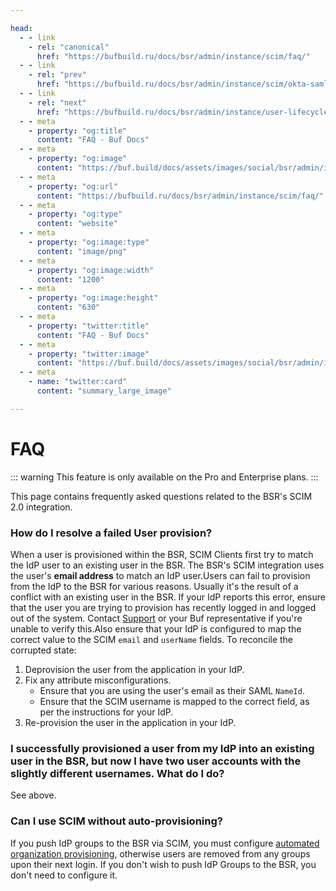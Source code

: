 ```yaml
---

head:
  - - link
    - rel: "canonical"
      href: "https://bufbuild.ru/docs/bsr/admin/instance/scim/faq/"
  - - link
    - rel: "prev"
      href: "https://bufbuild.ru/docs/bsr/admin/instance/scim/okta-saml/"
  - - link
    - rel: "next"
      href: "https://bufbuild.ru/docs/bsr/admin/instance/user-lifecycle/"
  - - meta
    - property: "og:title"
      content: "FAQ - Buf Docs"
  - - meta
    - property: "og:image"
      content: "https://buf.build/docs/assets/images/social/bsr/admin/instance/scim/faq.png"
  - - meta
    - property: "og:url"
      content: "https://bufbuild.ru/docs/bsr/admin/instance/scim/faq/"
  - - meta
    - property: "og:type"
      content: "website"
  - - meta
    - property: "og:image:type"
      content: "image/png"
  - - meta
    - property: "og:image:width"
      content: "1200"
  - - meta
    - property: "og:image:height"
      content: "630"
  - - meta
    - property: "twitter:title"
      content: "FAQ - Buf Docs"
  - - meta
    - property: "twitter:image"
      content: "https://buf.build/docs/assets/images/social/bsr/admin/instance/scim/faq.png"
  - - meta
    - name: "twitter:card"
      content: "summary_large_image"

---
```


# FAQ

::: warning
This feature is only available on the Pro and Enterprise plans.
:::

This page contains frequently asked questions related to the BSR's SCIM 2.0 integration.

### How do I resolve a failed User provision?

When a user is provisioned within the BSR, SCIM Clients first try to match the IdP user to an existing user in the BSR. The BSR's SCIM integration uses the user's **email address** to match an IdP user.Users can fail to provision from the IdP to the BSR for various reasons. Usually it's the result of a conflict with an existing user in the BSR. If your IdP reports this error, ensure that the user you are trying to provision has recently logged in and logged out of the system. Contact [Support](https://support.buf.build) or your Buf representative if you're unable to verify this.Also ensure that your IdP is configured to map the correct value to the SCIM `email` and `userName` fields. To reconcile the corrupted state:

1.  Deprovision the user from the application in your IdP.
2.  Fix any attribute misconfigurations.
    - Ensure that you are using the user's email as their SAML `NameId`.
    - Ensure that the SCIM username is mapped to the correct field, as per the instructions for your IdP.
3.  Re-provision the user in the application in your IdP.

### I successfully provisioned a user from my IdP into an existing user in the BSR, but now I have two user accounts with the slightly different usernames. What do I do?

See above.

### Can I use SCIM without auto-provisioning?

If you push IdP groups to the BSR via SCIM, you must configure [automated organization provisioning](../../user-lifecycle/#autoprovisioning), otherwise users are removed from any groups upon their next login. If you don't wish to push IdP Groups to the BSR, you don't need to configure it.
